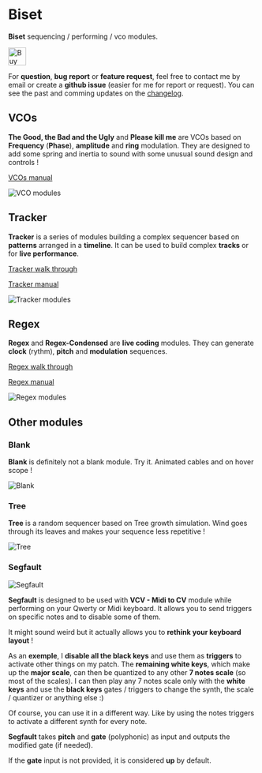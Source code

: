 
# Biset

**Biset** sequencing / performing / vco modules.

<a href='https://ko-fi.com/N4N0TVI8X' target='_blank'><img height='36' style='border:0px;height:36px;' src='https://storage.ko-fi.com/cdn/kofi2.png?v=3' border='0' alt='Buy Me a Coffee at ko-fi.com' /></a>

For **question**, **bug report** or **feature request**, feel free to contact me
by email or create a **github issue** (easier for me for report or request).
You can see the past and comming updates on the [changelog](./CHANGELOG.md).

## VCOs

**The Good, the Bad and the Ugly** and **Please kill me** are VCOs based on
**Frequency** (**Phase**), **amplitude** and **ring** modulation.
They are designed to add some spring and inertia to sound with some unusual
sound design and controls !

[VCOs manual](./doc/Manual-VCOs.pdf)

![VCO modules](./doc/Biset-VCOs.png)

## Tracker

**Tracker** is a series of modules building a complex sequencer based on
**patterns** arranged in a **timeline**.
It can be used to build complex **tracks** or for **live performance**.

[Tracker walk through](https://www.youtube.com/watch?v=dUq9HsWwDsw)

[Tracker manual](./doc/Manual-Tracker.pdf)

![Tracker modules](./doc/Biset-Tracker.png)

## Regex

**Regex** and **Regex-Condensed** are **live coding** modules. They can generate
**clock** (rythm), **pitch** and **modulation** sequences.

[Regex walk through](https://www.youtube.com/watch?v=hXMN2y9V8K0)

[Regex manual](./doc/Manual-Regex.pdf)

![Regex modules](./doc/Biset-Regex.png)

## Other modules

### Blank

**Blank** is definitely not a blank module. Try it.
Animated cables and on hover scope !

![Blank](./doc/Biset-Blank.png)

### Tree

**Tree** is a random sequencer based on Tree growth simulation.
Wind goes through its leaves and makes your sequence less repetitive !

![Tree](./doc/Biset-Tree.png)

### Segfault

![Segfault](./doc/Biset-Segfault.png)

**Segfault** is designed to be used with **VCV - Midi to CV** module while
performing on your Qwerty or Midi keyboard.
It allows you to send triggers on specific notes and to disable some of them.

It might sound weird but it actually allows you to **rethink your keyboard
layout** !

As an **exemple**, I **disable all the black keys** and use them as **triggers**
to activate other things on my patch.
The **remaining white keys**, which make up the **major scale**, can then be
quantized to any other **7 notes scale** (so most of the scales).
I can then play any 7 notes scale only with the **white keys** and use the
**black keys** gates / triggers to change the synth, the scale / quantizer or
anything else :)

Of course, you can use it in a different way. Like by using the notes triggers
to activate a different synth for every note.

**Segfault** takes **pitch** and **gate** (polyphonic) as input and outputs the
modified gate (if needed).

If the **gate** input is not provided, it is considered **up** by default.

